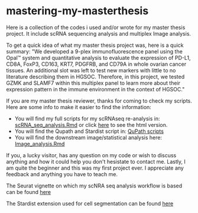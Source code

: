 # mastering-my-masterthesis
Here is a collection of the codes i used and/or wrote for my master thesis project. It include scRNA sequencing analysis and multiplex Image analysis.

To get a quick idea of what my master thesis project was, here is a quick summary: 
"We developed a 9-plex immunofluorescence panel using the Opal™ system and quantitative analysis to evaluate the expression of PD-L1, CD8A, FoxP3, CD163, KRT7, PDGFRB, and CD79A in whole ovarian cancer tissues. An additional slot was left to test new markers with little to no literature describing them in HGSOC. Therefore, in this project, we tested GZMK and SLAMF7 within this multiplex panel to learn more about their expression pattern in the immune environment in the context of HGSOC."

If you are my master thesis reviewer, thanks for coming to check my scripts. Here are some info to make it easier to find the information: 
- You will find my full scripts for my scRNAseq re-analysis in: [scRNA_seq_analysis.Rmd](https://github.com/philouail/Mastering-my-masterthesis/blob/main/scRNA_seq_analysis.Rmd) or click [here](https://rpubs.com/philiiiii/1043127) to see the html version. 
- You will find the Qupath and Stardist script in: [QuPath scripts](https://github.com/philouail/Mastering-my-masterthesis/tree/main/QuPath_work)
- You will find the downstream image/statistical analysis here: [Image_analysis.Rmd](https://github.com/philouail/Mastering-my-masterthesis/blob/main/Image_analysis.Rmd)

If you, a lucky visitor, has any question on my code or wish to discuss anything and how it could help you don't hesistate to contact me. 
Lastly, I am quite the beginner and this was my first project ever. I appreciate any feedback and anything you have to teach me. 

The Seurat vignette on which my scNRA seq analysis workflow is based can be found [here](https://satijalab.org/seurat/articles/integration_rpca.html)


The Stardist extension used for cell segmentation can be found [here](https://github.com/qupath/qupath-extension-stardist) 

